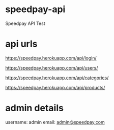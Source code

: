 # speedpay-api
Speedpay API Test

# api urls
https://speedpay.herokuapp.com/api/login/

https://speedpay.herokuapp.com/api/users/

https://speedpay.herokuapp.com/api/categories/

https://speedpay.herokuapp.com/api/products/

# admin details
username: admin
email: admin@speedpay.com
